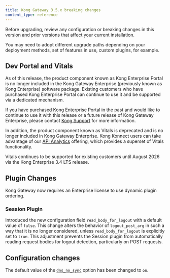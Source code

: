 ```yaml
---
title: Kong Gateway 3.5.x breaking changes
content_type: reference
---
```


Before upgrading, review any configuration or breaking changes in this version and prior versions that
affect your current installation.

You may need to adopt different upgrade paths depending on your deployment methods, set of features in use,
custom plugins, for example.

## Dev Portal and Vitals

As of this release, the product component known as Kong Enterprise Portal is no longer included in the Kong Gateway Enterprise (previously known as Kong Enterprise) software package. Existing customers who have purchased Kong Enterprise Portal can continue to use it and be supported via a dedicated mechanism. 
  
If you have purchased Kong Enterprise Portal in the past and would like to continue to use it with this release or a future release of Kong Gateway Enterprise, please contact [Kong Support](https://support.konghq.com/support/s/) for more information.

In addition, the product component known as Vitals is deprecated and is no longer included in Kong Gateway Enterprise.
Kong Konnect users can take advantage of our [API Analytics](/konnect/analytics/) offering, which provides a superset of Vitals functionality. 

Vitals continues to be supported for existing customers until August 2026 via the Kong Enterprise 3.4 LTS release.

## Plugin Changes

Kong Gateway now requires an Enterprise license to use dynamic plugin ordering.

### Session Plugin 

Introduced the new configuration field `read_body_for_logout` with a default value of `false`. This change alters the behavior of `logout_post_arg` in such a way that it is no longer considered, unless `read_body_for_logout` is explicitly set to `true`. This adjustment prevents the Session plugin from automatically reading request bodies for logout detection, particularly on POST requests.

## Configuration changes

The default value of the [`dns_no_sync`](/gateway/{{page.kong_version}}/reference/configuration/#dns_no_sync) option has been changed to `on`.

